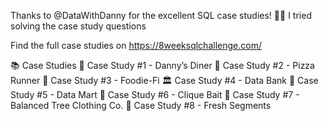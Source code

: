 Thanks to @DataWithDanny for the excellent SQL case studies! 👋🏻
I tried solving the case study questions

Find the full case studies on https://8weeksqlchallenge.com/

📚 Case Studies
🍜 Case Study #1 - Danny’s Diner
🍕 Case Study #2 - Pizza Runner
🥑 Case Study #3 - Foodie-Fi
🏛️ Case Study #4 - Data Bank
🛒 Case Study #5 - Data Mart
🎣 Case Study #6 - Clique Bait
👕 Case Study #7 - Balanced Tree Clothing Co.
🍊 Case Study #8 - Fresh Segments